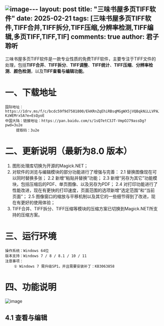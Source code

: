 ![image](https://github.com/user-attachments/assets/9826f015-4d0c-4046-b625-30c1a5e87f74)---
layout: post
title: "三味书屋多页TIFF软件"
date:   2025-02-21
tags: [三味书屋多页TIFF软件,TIFF合并,TIFF拆分,TIFF压缩,分辨率检测,TIFF编辑,多页TIFF,TIFF,TIF]
comments: true
author: 君子聆听
---

三味书屋多页TIFF软件是一款专业性质的免费TIFF软件，主要专注于TIFF文件的处理，包括**TIFF合并**、**TIFF拆分**、**TIFF调整**、**TIFF统计**、**TIFF压缩**、**分辨率检测**、**颜色检测**，以及**TIFF查看与编辑功能**。

# 一、下载地址
    
	国际地址：https://1drv.ms/f/c/bcdc59f9d7581800/EkKRnZqEhiRBsqMGgWX5jVQBqkNiLLVPAJWK-KzWEMrxSA?e=EsQyoE
	中国大陆：链接地址：https://pan.baidu.com/s/1sQ7etC3JT-VmpOJ79assDg?pwd=3u2e
		 提取码：3u2e

# 二、更新说明（最新为8.0 版本）
    
1. 图形处理库切换为开源的Magick.NET；
2. 对软件的浏览与编辑模块的部分功能进行了增强与完善：
	2.1 替换图像现在可以同时替换多张；
	2.2 新增“粘贴并替换”功能；
	2.3 新增“另存为其它”功能模块，包括压缩后的PDF、单页图像、以及另存为PDF；
	2.4 对打印功能进行了性能改进，现在有更快的打印速度，页面范围的选项新增“选定范围”和“当前页面”；
	2.5 图像窗口的缩放与平移机制以及其它的一些细节得到了改进，现在有更好的使用体验；
3. TIFF合并、TIFF拆分、TIFF压缩等模块的压缩方案已切换到Magick.NET所支持的压缩方案。

# 三、运行环境
    
	操作系统：Windows 64位
	版本支持：Windows 7 / 8 / 8.1 / 10 / 11
	注意事项：
		① Windows 7 需升级SP1，并且需要安装补丁：KB3063858

# 四、功能说明

![image](https://github.com/user-attachments/assets/6c511588-07b0-4fe2-b581-16ef3b36717d)

## 4.1 查看与编辑

